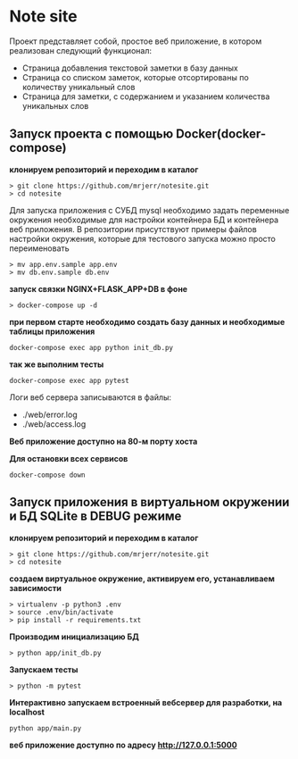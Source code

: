 Note site
=
Проект представляет собой, простое веб приложение, в котором реализован следующий функционал:
- Страница добавления текстовой заметки в базу данных
- Страница со списком заметок, которые отсортированы по количеству уникальный слов
- Страница для заметки, с содержанием и указанием количества уникальных слов

## Запуск проекта с помощью Docker(docker-compose)
**клонируем репозиторий и переходим в каталог**
```
> git clone https://github.com/mrjerr/notesite.git
> cd notesite
```
Для запуска приложения с СУБД mysql необходимо задать 
переменные окружения необходимые для настройки контейнера БД и контейнера веб приложения.
В репозитории присутствуют примеры файлов настройки окружения, которые для тестового запуска можно просто переименовать
```
> mv app.env.sample app.env
> mv db.env.sample db.env
```
**запуск связки NGINX+FLASK_APP+DB в фоне**
```
> docker-compose up -d
```
**при первом старте необходимо создать базу данных и необходимые таблицы приложения**
```
docker-compose exec app python init_db.py
```
**так же выполним тесты**
```
docker-compose exec app pytest
```
Логи веб сервера записываются в файлы:
- ./web/error.log
- ./web/access.log

**Веб приложение доступно на 80-м порту хоста**

**Для остановки всех сервисов**
```
docker-compose down
```

## Запуск приложения в виртуальном окружении и БД SQLite в DEBUG режиме
**клонируем репозиторий и переходим в каталог**
```
> git clone https://github.com/mrjerr/notesite.git
> cd notesite
```
**создаем виртуальное окружение, активируем его, устанавливаем зависимости**
```
> virtualenv -p python3 .env
> source .env/bin/activate
> pip install -r requirements.txt
```
**Производим инициализацию БД**
```
> python app/init_db.py
```
**Запускаем тесты**
```
> python -m pytest
```
**Интерактивно запускаем встроенный вебсервер для разработки, на localhost**
```
python app/main.py
```

**веб приложение доступно по адресу http://127.0.0.1:5000**

